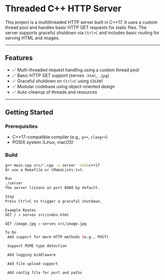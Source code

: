 # Threaded C++ HTTP Server

This project is a multithreaded HTTP server built in C++17. It uses a custom thread pool and handles basic HTTP GET requests for static files. The server supports graceful shutdown via `Ctrl+C` and includes basic routing for serving HTML and images.

---

## Features

- ✅ Multi-threaded request handling using a custom thread pool
- ✅ Basic HTTP GET support (serves `.html`, `.jpg`)
- ✅ Graceful shutdown on `Ctrl+C` using `SIGINT`
- ✅ Modular codebase using object-oriented design
- ✅ Auto-cleanup of threads and resources

---

## Getting Started

### Prerequisites

- C++17-compatible compiler (e.g., `g++`, `clang++`)
- POSIX system (Linux, macOS)

### Build

```bash
g++ main.cpp src/*.cpp -o server -std=c++17
Or use a Makefile or CMakeLists.txt.

Run
./server
The server listens on port 8080 by default.

Stop
Press Ctrl+C to trigger a graceful shutdown.

Example Routes
GET / → serves src/index.html

GET /image.jpg → serves src/image.jpg

To Do
 Add support for more HTTP methods (e.g., POST)

 Support MIME type detection

 Add logging middleware

 Add file upload support

 Add config file for port and paths

